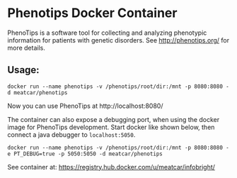 Phenotips Docker Container
=================

PhenoTips is a software tool for collecting and analyzing phenotypic
information for patients with genetic disorders. See http://phenotips.org/ for
more details.

## Usage: 

    docker run --name phenotips -v /phenotips/root/dir:/mnt -p 8080:8080 -d meatcar/phenotips

Now you can use PhenoTips at http://localhost:8080/

The container can also expose a debugging port, when using the docker image for
PhenoTips development. Start docker like shown below, then connect a java
debugger to `localhost:5050`.

    docker run --name phenotips -v /phenotips/root/dir:/mnt -p 8080:8080 -e PT_DEBUG=true -p 5050:5050 -d meatcar/phenotips

See container at: https://registry.hub.docker.com/u/meatcar/infobright/
